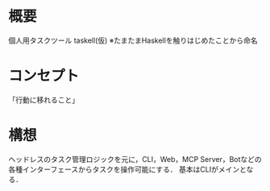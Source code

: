 # 概要

個人用タスクツール taskell(仮)
※たまたまHaskellを触りはじめたことから命名

# コンセプト

「行動に移れること」

# 構想

ヘッドレスのタスク管理ロジックを元に，CLI，Web，MCP Server，Botなどの各種インターフェースからタスクを操作可能にする．
基本はCLIがメインとなる．


